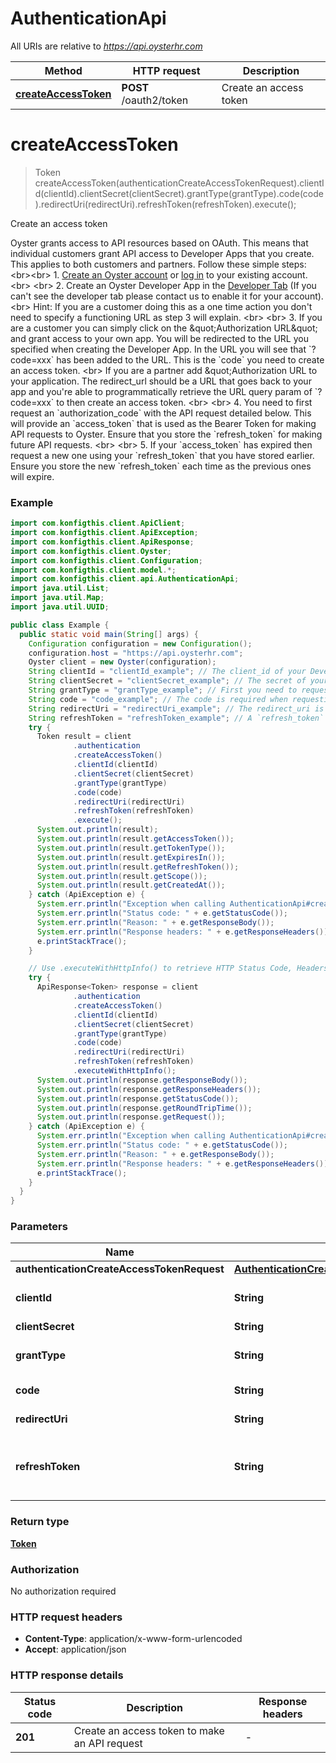 # AuthenticationApi

All URIs are relative to *https://api.oysterhr.com*

| Method | HTTP request | Description |
|------------- | ------------- | -------------|
| [**createAccessToken**](AuthenticationApi.md#createAccessToken) | **POST** /oauth2/token | Create an access token |


<a name="createAccessToken"></a>
# **createAccessToken**
> Token createAccessToken(authenticationCreateAccessTokenRequest).clientId(clientId).clientSecret(clientSecret).grantType(grantType).code(code).redirectUri(redirectUri).refreshToken(refreshToken).execute();

Create an access token

Oyster grants access to API resources based on OAuth. This means that individual customers grant API access to Developer Apps that you create. This applies to both customers and partners. Follow these simple steps: &lt;br&gt;&lt;br&gt; 1. [Create an Oyster account](https://app.oysterhr.com/sign_up) or [log in](https://app.oysterhr.com/users/sign_in) to your existing account. &lt;br&gt; &lt;br&gt; 2. Create an Oyster Developer App in the [Developer Tab](https://app.oysterhr.com/developer) (If you can&#39;t see the developer tab please contact us to enable it for your account). &lt;br&gt; Hint: If you are a customer doing this as a one time action you don&#39;t need to specify a functioning URL as step 3 will explain. &lt;br&gt; &lt;br&gt; 3. If you are a customer you can simply click on the \&quot;Authorization URL\&quot; and grant access to your own app. You will be redirected to the URL you specified when creating the Developer App. In the URL you will see that &#x60;?code&#x3D;xxx&#x60; has been added to the URL. This is the &#x60;code&#x60; you need to create an access token. &lt;br&gt; If you are a partner add \&quot;Authorization URL to your application. The redirect_url should be a URL that goes back to your app and you&#39;re able to programmatically retrieve the URL query param of &#x60;?code&#x3D;xxx&#x60; to then create an access token. &lt;br&gt; &lt;br&gt; 4. You need to first request an &#x60;authorization_code&#x60; with the API request detailed below. This will provide an &#x60;access_token&#x60; that is used as the Bearer Token for making API requests to Oyster. Ensure that you store the &#x60;refresh_token&#x60; for making future API requests. &lt;br&gt; &lt;br&gt; 5. If your &#x60;access_token&#x60; has expired then request a new one using your &#x60;refresh_token&#x60; that you have stored earlier. Ensure you store the new &#x60;refresh_token&#x60; each time as the previous ones will expire. 

### Example
```java
import com.konfigthis.client.ApiClient;
import com.konfigthis.client.ApiException;
import com.konfigthis.client.ApiResponse;
import com.konfigthis.client.Oyster;
import com.konfigthis.client.Configuration;
import com.konfigthis.client.model.*;
import com.konfigthis.client.api.AuthenticationApi;
import java.util.List;
import java.util.Map;
import java.util.UUID;

public class Example {
  public static void main(String[] args) {
    Configuration configuration = new Configuration();
    configuration.host = "https://api.oysterhr.com";
    Oyster client = new Oyster(configuration);
    String clientId = "clientId_example"; // The client_id of your Developer App. This can be found by visting https://app.oysterhr.com/developer
    String clientSecret = "clientSecret_example"; // The secret of your Developer App.
    String grantType = "grantType_example"; // First you need to request an `authorization_code`. Afterwards you can request a `refresh_token`.
    String code = "code_example"; // The code is required when requesting an `authorization_code`.
    String redirectUri = "redirectUri_example"; // The redirect_uri is required when requesting an `authorization_code`.
    String refreshToken = "refreshToken_example"; // A `refresh_token` is required when requesting a `refresh_token`. A `refresh_token` will be provided when requesting an `authorization_code`
    try {
      Token result = client
              .authentication
              .createAccessToken()
              .clientId(clientId)
              .clientSecret(clientSecret)
              .grantType(grantType)
              .code(code)
              .redirectUri(redirectUri)
              .refreshToken(refreshToken)
              .execute();
      System.out.println(result);
      System.out.println(result.getAccessToken());
      System.out.println(result.getTokenType());
      System.out.println(result.getExpiresIn());
      System.out.println(result.getRefreshToken());
      System.out.println(result.getScope());
      System.out.println(result.getCreatedAt());
    } catch (ApiException e) {
      System.err.println("Exception when calling AuthenticationApi#createAccessToken");
      System.err.println("Status code: " + e.getStatusCode());
      System.err.println("Reason: " + e.getResponseBody());
      System.err.println("Response headers: " + e.getResponseHeaders());
      e.printStackTrace();
    }

    // Use .executeWithHttpInfo() to retrieve HTTP Status Code, Headers and Request
    try {
      ApiResponse<Token> response = client
              .authentication
              .createAccessToken()
              .clientId(clientId)
              .clientSecret(clientSecret)
              .grantType(grantType)
              .code(code)
              .redirectUri(redirectUri)
              .refreshToken(refreshToken)
              .executeWithHttpInfo();
      System.out.println(response.getResponseBody());
      System.out.println(response.getResponseHeaders());
      System.out.println(response.getStatusCode());
      System.out.println(response.getRoundTripTime());
      System.out.println(response.getRequest());
    } catch (ApiException e) {
      System.err.println("Exception when calling AuthenticationApi#createAccessToken");
      System.err.println("Status code: " + e.getStatusCode());
      System.err.println("Reason: " + e.getResponseBody());
      System.err.println("Response headers: " + e.getResponseHeaders());
      e.printStackTrace();
    }
  }
}

```

### Parameters

| Name | Type | Description  | Notes |
|------------- | ------------- | ------------- | -------------|
| **authenticationCreateAccessTokenRequest** | [**AuthenticationCreateAccessTokenRequest**](AuthenticationCreateAccessTokenRequest.md)|  | |
| **clientId** | **String**| The client_id of your Developer App. This can be found by visting https://app.oysterhr.com/developer | [optional] |
| **clientSecret** | **String**| The secret of your Developer App. | [optional] |
| **grantType** | **String**| First you need to request an &#x60;authorization_code&#x60;. Afterwards you can request a &#x60;refresh_token&#x60;. | [optional] |
| **code** | **String**| The code is required when requesting an &#x60;authorization_code&#x60;. | [optional] |
| **redirectUri** | **String**| The redirect_uri is required when requesting an &#x60;authorization_code&#x60;. | [optional] |
| **refreshToken** | **String**| A &#x60;refresh_token&#x60; is required when requesting a &#x60;refresh_token&#x60;. A &#x60;refresh_token&#x60; will be provided when requesting an &#x60;authorization_code&#x60; | [optional] |

### Return type

[**Token**](Token.md)

### Authorization

No authorization required

### HTTP request headers

 - **Content-Type**: application/x-www-form-urlencoded
 - **Accept**: application/json

### HTTP response details
| Status code | Description | Response headers |
|-------------|-------------|------------------|
| **201** | Create an access token to make an API request |  -  |

